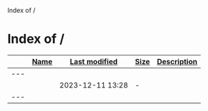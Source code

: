 Index of /


Index of /
==========

|  | [Name](?C=N;O=A) | [Last modified](?C=M;O=D) | [Size](?C=S;O=A) | [Description](?C=D;O=A) |
| --- | --- | --- | --- | --- |
| --- | | | | |
|  | <cgi-bin/> | 2023-12-11 13:28 | - |  |
| --- | | | | |